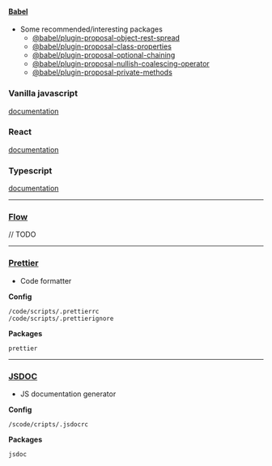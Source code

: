 #### [Babel](https://babeljs.io)
- Some recommended/interesting packages
    - [@babel/plugin-proposal-object-rest-spread](https://github.com/tc39/proposal-object-rest-spread)
    - [@babel/plugin-proposal-class-properties](https://babeljs.io/docs/en/babel-plugin-proposal-class-properties)
    - [@babel/plugin-proposal-optional-chaining](https://github.com/tc39/proposal-optional-chaining)
    - [@babel/plugin-proposal-nullish-coalescing-operator](https://github.com/tc39/proposal-nullish-coalescing)
    - [@babel/plugin-proposal-private-methods](https://github.com/tc39/proposal-private-methods)

### Vanilla javascript
[documentation](./javascript/README.md)

### React
[documentation](./react/README.md)

### Typescript
[documentation](./typescript/README.md)

---
### [Flow](https://flow.org/)
// TODO

---
### [Prettier](https://prettier.io)
- Code formatter

**Config**

    /code/scripts/.prettierrc
    /code/scripts/.prettierignore

**Packages**

    prettier

---
### [JSDOC](https://jsdoc.app/)
- JS documentation generator

**Config**

    /scode/cripts/.jsdocrc

**Packages**

    jsdoc
